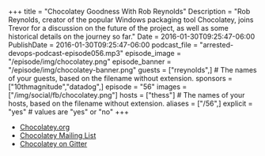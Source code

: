 +++
title = "Chocolatey Goodness With Rob Reynolds"
Description = "Rob Reynolds, creator of the popular Windows packaging tool Chocolatey, joins Trevor for a discussion on the future of the project, as well as some historical details on the journey so far."
Date = 2016-01-30T09:25:47-06:00
PublishDate = 2016-01-30T09:25:47-06:00
podcast_file = "arrested-devops-podcast-episode056.mp3"
episode_image = "/episode/img/chocolatey.png"
episode_banner = "/episode/img/chocolatey-banner.png"
guests = ["rreynolds",] # The names of your guests, based on the filename without extension.
sponsors = ["10thmagnitude","datadog",]
episode = "56"
images = ["/img/social/fb/chocolatey.png"]
hosts = ["thess"] # The names of your hosts, based on the filename without extension.
aliases = ["/56",]
explicit = "yes" # values are "yes" or "no"
+++
* [Chocolatey.org](https://chocolatey.org)
* [Chocolatey Mailing List](https://groups.google.com/forum/#!forum/chocolatey)
* [Chocolatey on Gitter](https://gitter.im/chocolatey/choco)
